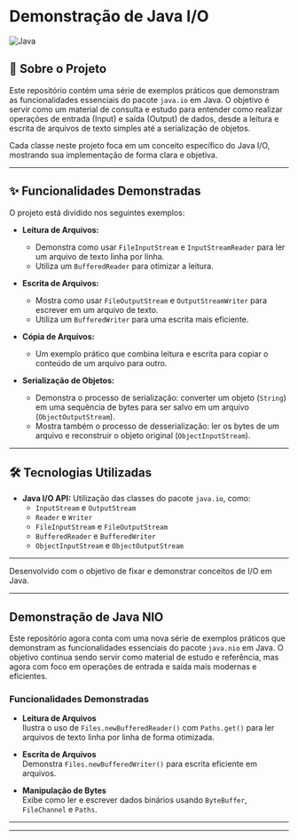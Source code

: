 # Demonstração de Java I/O

![Java](https://img.shields.io/badge/java-%23ED8B00.svg?style=for-the-badge&logo=openjdk&logoColor=white)

## 📄 Sobre o Projeto

Este repositório contém uma série de exemplos práticos que demonstram as funcionalidades essenciais do pacote `java.io` em Java. O objetivo é servir como um material de consulta e estudo para entender como realizar operações de entrada (Input) e saída (Output) de dados, desde a leitura e escrita de arquivos de texto simples até a serialização de objetos.

Cada classe neste projeto foca em um conceito específico do Java I/O, mostrando sua implementação de forma clara e objetiva.

---

## ✨ Funcionalidades Demonstradas

O projeto está dividido nos seguintes exemplos:

* **Leitura de Arquivos:**
    * Demonstra como usar `FileInputStream` e `InputStreamReader` para ler um arquivo de texto linha por linha.
    * Utiliza um `BufferedReader` para otimizar a leitura.

* **Escrita de Arquivos:**
    * Mostra como usar `FileOutputStream` e `OutputStreamWriter` para escrever em um arquivo de texto.
    * Utiliza um `BufferedWriter` para uma escrita mais eficiente.

* **Cópia de Arquivos:**
    * Um exemplo prático que combina leitura e escrita para copiar o conteúdo de um arquivo para outro.

* **Serialização de Objetos:**
    * Demonstra o processo de serialização: converter um objeto (`String`) em uma sequência de bytes para ser salvo em um arquivo (`ObjectOutputStream`).
    * Mostra também o processo de desserialização: ler os bytes de um arquivo e reconstruir o objeto original (`ObjectInputStream`).

---

## 🛠️ Tecnologias Utilizadas

* **Java I/O API:** Utilização das classes do pacote `java.io`, como:
    * `InputStream` e `OutputStream`
    * `Reader` e `Writer`
    * `FileInputStream` e `FileOutputStream`
    * `BufferedReader` e `BufferedWriter`
    * `ObjectInputStream` e `ObjectOutputStream`

---

Desenvolvido com o objetivo de fixar e demonstrar conceitos de I/O em Java.

---

##  Demonstração de Java NIO

Este repositório agora conta com uma nova série de exemplos práticos que demonstram as funcionalidades essenciais do pacote `java.nio` em Java. O objetivo continua sendo servir como material de estudo e referência, mas agora com foco em operações de entrada e saída mais modernas e eficientes.

###  Funcionalidades Demonstradas

- **Leitura de Arquivos**  
  Ilustra o uso de `Files.newBufferedReader()` com `Paths.get()` para ler arquivos de texto linha por linha de forma otimizada.

- **Escrita de Arquivos**  
  Demonstra `Files.newBufferedWriter()` para escrita eficiente em arquivos.

- **Manipulação de Bytes**  
  Exibe como ler e escrever dados binários usando `ByteBuffer`, `FileChannel` e `Paths`.

---


* * *








